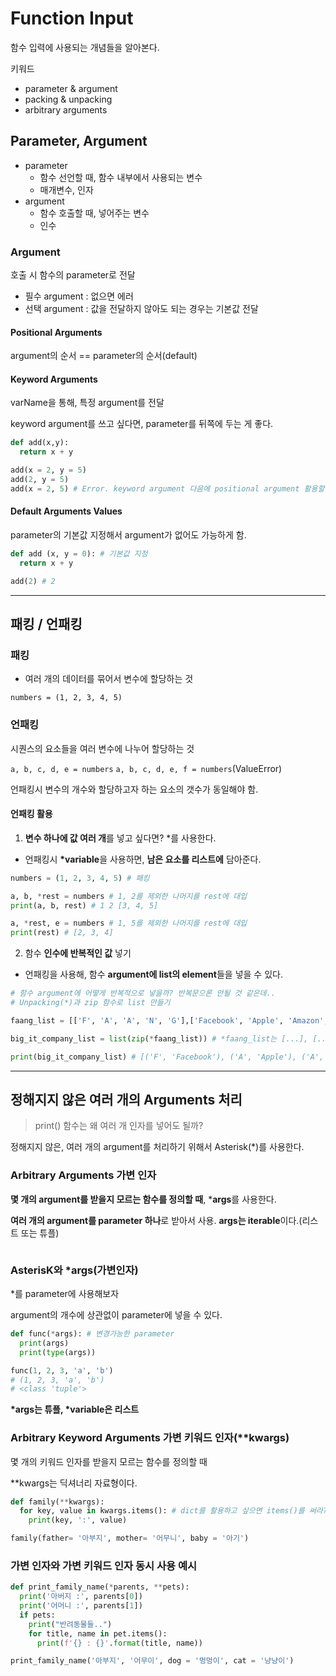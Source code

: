 # Function Input

함수 입력에 사용되는 개념들을 알아본다.

키워드
- parameter & argument
- packing & unpacking
- arbitrary arguments

## Parameter, Argument

- parameter
  - 함수 선언할 때, 함수 내부에서 사용되는 변수
  - 매개변수, 인자
- argument
  - 함수 호출할 때, 넣어주는 변수
  - 인수

### Argument

호출 시 함수의 parameter로 전달

- 필수 argument : 없으면 에러
- 선택 argument : 값을 전달하지 않아도 되는 경우는 기본값 전달

#### Positional Arguments

argument의 순서 == parameter의 순서(default)

#### Keyword Arguments

varName을 통해, 특정 argument를 전달

keyword argument를 쓰고 싶다면, parameter를 뒤쪽에 두는 게 좋다.

```python
def add(x,y):
  return x + y

add(x = 2, y = 5)
add(2, y = 5)
add(x = 2, 5) # Error. keyword argument 다음에 positional argument 활용할 수 없음
```

#### Default Arguments Values

parameter의 기본값 지정해서 argument가 없어도 가능하게 함.

```python
def add (x, y = 0): # 기본값 지정
  return x + y

add(2) # 2
```

---

## 패킹 / 언패킹

### 패킹

- 여러 개의 데이터를 묶어서 변수에 할당하는 것

`numbers = (1, 2, 3, 4, 5)`

### 언패킹

시퀀스의 요소들을 여러 변수에 나누어 할당하는 것

`a, b, c, d, e = numbers`
`a, b, c, d, e, f = numbers`(ValueError)

언패킹시 변수의 개수와 할당하고자 하는 요소의 갯수가 동일해야 함.

#### 언패킹 활용

1. **변수 하나에 값 여러 개**를 넣고 싶다면? *를 사용한다.

- 언패킹시 **\*variable**을 사용하면, **남은 요소를 리스트에** 담아준다.

```python
numbers = (1, 2, 3, 4, 5) # 패킹

a, b, *rest = numbers # 1, 2를 제외한 나머지를 rest에 대입
print(a, b, rest) # 1 2 [3, 4, 5]

a, *rest, e = numbers # 1, 5를 제외한 나머지를 rest에 대입
print(rest) # [2, 3, 4]
```

2. 함수 **인수에 반복적인 값** 넣기
- 언패킹을 사용해, 함수 **argument에 list의 element**들을 넣을 수 있다.

```python
# 함수 argument에 어떻게 반복적으로 넣을까? 반복문으론 안될 것 같은데..
# Unpacking(*)과 zip 함수로 list 만들기

faang_list = [['F', 'A', 'A', 'N', 'G'],['Facebook', 'Apple', 'Amazon', 'Netflix', 'Google']]

big_it_company_list = list(zip(*faang_list)) # *faang_list는 [...], [...] 가 된다.

print(big_it_company_list) # [('F', 'Facebook'), ('A', 'Apple'), ('A', 'Amazon'), ('N', 'Netflix'), ('G', 'Google')]
```

---

## 정해지지 않은 여러 개의 Arguments 처리

> print() 함수는 왜 여러 개 인자를 넣어도 될까?

정해지지 않은, 여러 개의 argument를 처리하기 위해서 Asterisk(*)를 사용한다. 

### Arbitrary Arguments 가변 인자

**몇 개의 argument를 받을지 모르는 함수를 정의할 때**, ***args**를 사용한다.

**여러 개의 argument를 parameter 하나**로 받아서 사용.
**args는 iterable**이다.(리스트 또는 튜플)

```python

```

### AsterisK와 *args(가변인자)

*를 parameter에 사용해보자

argument의 개수에 상관없이 parameter에 넣을 수 있다.

```python
def func(*args): # 변경가능한 parameter
  print(args)
  print(type(args)) 

func(1, 2, 3, 'a', 'b') 
# (1, 2, 3, 'a', 'b')
# <class 'tuple'>
```

**\*args는 튜플, \*variable은 리스트**

### Arbitrary Keyword Arguments 가변 키워드 인자(**kwargs)

몇 개의 키워드 인자를 받을지 모르는 함수를 정의할 때
 
**kwargs는 딕셔너리 자료형이다.

```python
def family(**kwargs):
  for key, value in kwargs.items(): # dict를 활용하고 싶으면 items()를 써라?
    print(key, ':', value)

family(father= '아부지', mother= '어무니', baby = '아기')
```

### 가변 인자와 가변 키워드 인자 동시 사용 예시

```python
def print_family_name(*parents, **pets):
  print('아버지 :', parents[0])
  print('어머니 :', parents[1])
  if pets:
    print("반려동물들..")
    for title, name in pet.items():
      print(f'{} : {}'.format(title, name))

print_family_name('아부지', '어무이', dog = '멍멍이', cat = '냥냥이')
```